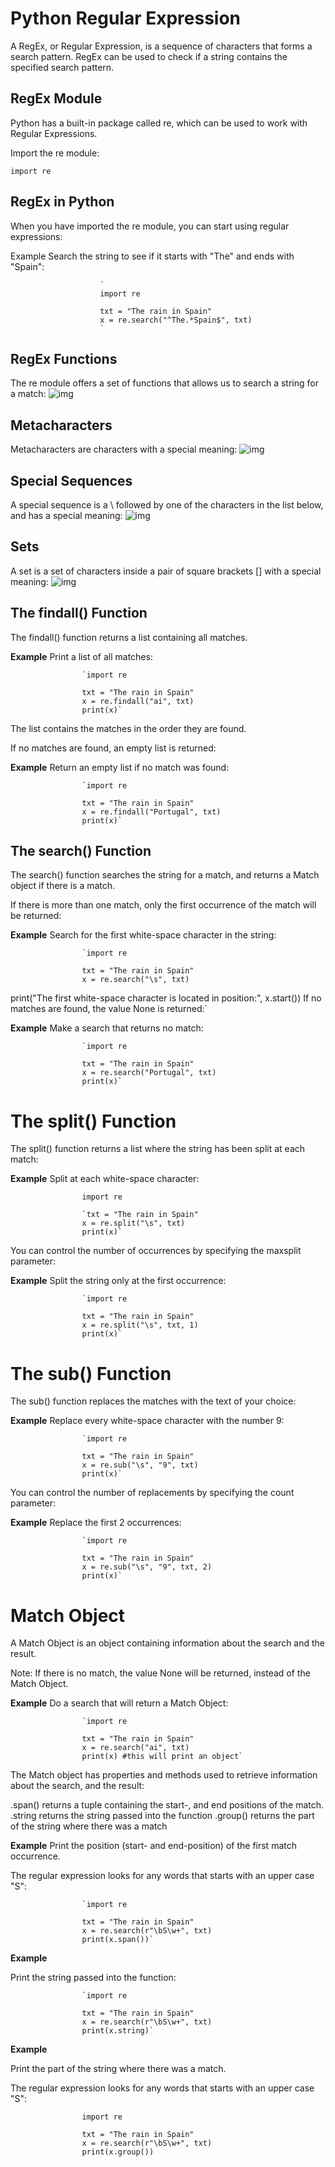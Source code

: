 # Python Regular Expression

A RegEx, or Regular Expression, is a sequence of characters that forms a search pattern.
RegEx can be used to check if a string contains the specified search pattern.

## RegEx Module
Python has a built-in package called re, which can be used to work with Regular Expressions.

Import the re module:

` import re `

## RegEx in Python

When you have imported the re module, you can start using regular expressions:

Example
Search the string to see if it starts with "The" and ends with "Spain":

                        `
                        import re

                        txt = "The rain in Spain"
                        x = re.search("^The.*Spain$", txt)
                        `

## RegEx Functions

The re module offers a set of functions that allows us to search a string for a match:
![img](img/1.PNG)

## Metacharacters

Metacharacters are characters with a special meaning:
![img](img/2.PNG)

## Special Sequences

A special sequence is a \ followed by one of the characters in the list below, and has a special meaning:
![img](img/3.PNG)

## Sets

A set is a set of characters inside a pair of square brackets [] with a special meaning:
![img](img/4.PNG)


## The findall() Function

The findall() function returns a list containing all matches.

**Example**
Print a list of all matches:

                    `import re

                    txt = "The rain in Spain"
                    x = re.findall("ai", txt)
                    print(x)`

The list contains the matches in the order they are found.

If no matches are found, an empty list is returned:

**Example**
Return an empty list if no match was found:

                    `import re

                    txt = "The rain in Spain"
                    x = re.findall("Portugal", txt)
                    print(x)`

## The search() Function

The search() function searches the string for a match, and returns a Match object if there is a match.

If there is more than one match, only the first occurrence of the match will be returned:

**Example**
Search for the first white-space character in the string:

                    `import re

                    txt = "The rain in Spain"
                    x = re.search("\s", txt)

print("The first white-space character is located in position:", x.start())
If no matches are found, the value None is returned:`

**Example**
Make a search that returns no match:

                    `import re

                    txt = "The rain in Spain"
                    x = re.search("Portugal", txt)
                    print(x)`

# The split() Function

The split() function returns a list where the string has been split at each match:

**Example**
Split at each white-space character:

                    import re

                    `txt = "The rain in Spain"
                    x = re.split("\s", txt)
                    print(x)`
You can control the number of occurrences by specifying the maxsplit parameter:

**Example**
Split the string only at the first occurrence:

                    `import re

                    txt = "The rain in Spain"
                    x = re.split("\s", txt, 1)
                    print(x)`

# The sub() Function

The sub() function replaces the matches with the text of your choice:

**Example**
Replace every white-space character with the number 9:

                    `import re

                    txt = "The rain in Spain"
                    x = re.sub("\s", "9", txt)
                    print(x)`
You can control the number of replacements by specifying the count parameter:

**Example**
Replace the first 2 occurrences:

                    `import re

                    txt = "The rain in Spain"
                    x = re.sub("\s", "9", txt, 2)
                    print(x)`

# Match Object

A Match Object is an object containing information about the search and the result.

Note: If there is no match, the value None will be returned, instead of the Match Object.

**Example**
Do a search that will return a Match Object:

                    `import re

                    txt = "The rain in Spain"
                    x = re.search("ai", txt)
                    print(x) #this will print an object`

The Match object has properties and methods used to retrieve information about the search, and the result:

.span() returns a tuple containing the start-, and end positions of the match.
.string returns the string passed into the function
.group() returns the part of the string where there was a match

**Example**
Print the position (start- and end-position) of the first match occurrence.

The regular expression looks for any words that starts with an upper case "S":

                    `import re

                    txt = "The rain in Spain"
                    x = re.search(r"\bS\w+", txt)
                    print(x.span())`

**Example**

Print the string passed into the function:

                    `import re

                    txt = "The rain in Spain"
                    x = re.search(r"\bS\w+", txt)
                    print(x.string)`

**Example**

Print the part of the string where there was a match.

The regular expression looks for any words that starts with an upper case "S":


                    import re

                    txt = "The rain in Spain"
                    x = re.search(r"\bS\w+", txt)
                    print(x.group())